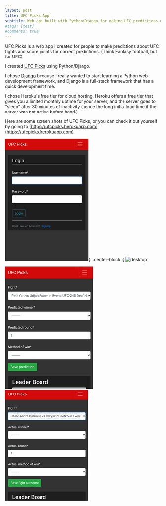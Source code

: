 ```yaml
---
layout: post
title: UFC Picks App
subtitle: Web app built with Python/Django for making UFC predictions with friends
#tags: [test]
#comments: true
---
```


UFC Picks is a web app I created for people to make predictions about UFC fights and score points for correct predictions. (Think Fantasy football, but for UFC)

I created [UFC Picks](https://ufcpicks.herokuapp.com) using Python/Django.

I chose [Django](https://www.djangoproject.com/) because I really wanted to start learning a Python web development framework, and Django is a full-stack framework that has a quick development time.

I chose Heroku's free tier for cloud hosting. Heroku offers a free tier that gives you a limited monthly uptime for your server, and the server goes to "sleep" after 30 minutes of inactivity (hence the long initial load time if the server was not active before hand.)

Here are some screen shots of UFC Picks, or you can check it out yourself by going to [https://ufcpicks.herokuapp.com](https://ufcpicks.herokuapp.com)

![login-mobile](/img/ufcpicks-login-mobile.png){: .center-block :}
![desktop](/img/ufcpicks-web-screenshot.png)

![prediction-form-mobile](/img/ufcpicks-predicted-fight-mobile-screenshot.png) ![outcome-form-mobile](/img/ufcpicks-fight-outcome-form-mobile.png)

